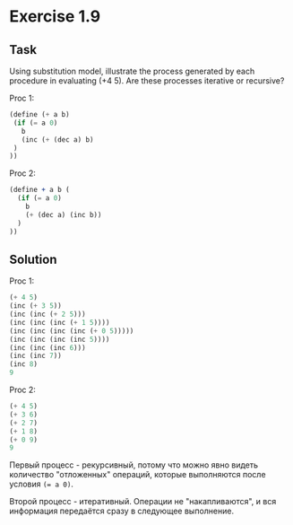# Exercise 1.9

## Task
Using substitution model, illustrate the process generated by each procedure in evaluating (+4 5). Are these processes iterative or recursive?

Proc 1:
```scheme
(define (+ a b) 
 (if (= a 0) 
   b
   (inc (+ (dec a) b)
 )
))
```

Proc 2:
```scheme
(define + a b (
  (if (= a 0)
    b
    (+ (dec a) (inc b)) 
  )
))
```

## Solution
Proc 1:
```scheme
(+ 4 5)
(inc (+ 3 5))
(inc (inc (+ 2 5)))
(inc (inc (inc (+ 1 5))))
(inc (inc (inc (inc (+ 0 5)))))
(inc (inc (inc (inc 5))))
(inc (inc (inc 6)))
(inc (inc 7))
(inc 8)
9
```
Proc 2:
```scheme
(+ 4 5)
(+ 3 6)
(+ 2 7)
(+ 1 8)
(+ 0 9)
9
```

Первый процесс - рекурсивный, потому что можно явно видеть количество "отложенных" операций, которые выполняются после условия `(= a 0)`. 

Второй процесс - итеративный. Операции не "накапливаются", и вся информация передаётся сразу в следующее выполнение.